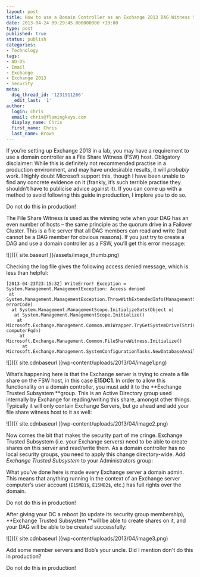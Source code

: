 ```yaml
---
layout: post
title: How to use a Domain Controller as an Exchange 2013 DAG Witness Server (Don’t)
date: 2013-04-24 09:29:45.000000000 +10:00
type: post
published: true
status: publish
categories:
- Technology
tags:
- AD-DS
- Email
- Exchange
- Exchange 2013
- Security
meta:
  dsq_thread_id: '1231911266'
  _edit_last: '1'
author:
  login: chris
  email: chris@flamingkeys.com
  display_name: Chris
  first_name: Chris
  last_name: Brown
---
```

If you’re setting up Exchange 2013 in a lab, you may have a requirement to use a domain controller as a File Share Witness (FSW) host. 
Obligatory disclaimer: While this is definitely not recommended practise in a production environment, and may have undesirable results, it will *probably* work. I highly doubt Microsoft support this, though I have been unable to find any concrete evidence on it (frankly, it’s such terrible practise they shouldn’t have to publicise advice against it). If you can come up with a method to avoid following this guide in production, I implore you to do so.

<aside class="aside-error">Do not do this in production!</aside>

The File Share Witness is used as the winning vote when your DAG has an even number of hosts – the same principle as the quorum drive in a Failover Cluster. This is a file server that all DAG members can read and write (but cannot be a DAG member for obvious reasons).
If you just try to create a DAG and use a domain controller as a FSW, you’ll get this error message:

![]({{ site.baseurl }}/assets/image_thumb.png)

Checking the log file gives the following access denied message, which is less than helpful:

    [2013-04-23T23:15:32] WriteError! Exception = System.Management.ManagementException: Access denied
     at System.Management.ManagementException.ThrowWithExtendedInfo(ManagementStatus errorCode)         
      at System.Management.ManagementScope.InitializeGuts(Object o)         
       at System.Management.ManagementScope.Initialize()         
        at Microsoft.Exchange.Management.Common.WmiWrapper.TryGetSystemDrive(String computerFqdn)         
         at Microsoft.Exchange.Management.Common.FileShareWitness.Initialize()         
          at Microsoft.Exchange.Management.SystemConfigurationTasks.NewDatabaseAvailabilityGroup.InternalValidate()

![]({{ site.cdnbaseurl }}wp-content/uploads/2013/04/image1.png)

What’s happening here is that the Exchange server is trying to create a file share on the FSW host, in this case **E15DC1**. In order to allow this functionality on a domain controller, you must add it to the **Exchange Trusted Subsystem **group. This is an Active Directory group used internally by Exchange for reading/writing this share, amongst other things. Typically it will only contain Exchange Servers, but go ahead and add your file share witness host to it as well:

![]({{ site.cdnbaseurl }}wp-content/uploads/2013/04/image2.png)

Now comes the bit that makes the security part of me cringe. Exchange Trusted Subsystem (i.e. your Exchange servers) need to be able to create shares on this server and read/write them. As a domain controller has no local security groups, you need to apply this change directory-wide. Add *Exchange Trusted Subsystem* to your Administrators group:

What you’ve done here is made every Exchange server a domain admin. This means that anything running in the context of an Exchange server computer’s user account (`E15MB1$`, `E15MB2$`, etc.) has full rights over the domain. 

<aside class="aside-error">Do not do this in production!</aside>

After giving your DC a reboot (to update its security group membership), **Exchange Trusted Subsystem **will be able to create shares on it, and your DAG will be able to be created successfully:

![]({{ site.cdnbaseurl }}wp-content/uploads/2013/04/image3.png)

Add some member servers and Bob’s your uncle. Did I mention don't do this in production?

<aside class="aside-error">Do not do this in production!</aside>
